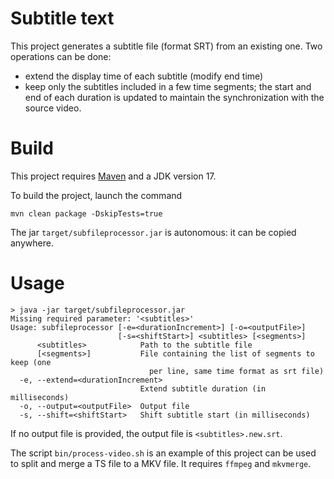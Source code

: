 # Subtitle text

This project generates a subtitle file (format SRT) from an existing one. Two operations can be done:
- extend the display time of each subtitle (modify end time)
- keep only the subtitles included in a few time segments; the start and end of each duration is
updated to maintain the synchronization with the source video.


# Build

This project requires [Maven](https://maven.apache.org/) and a JDK version 17.

To build the project, launch the command

```
mvn clean package -DskipTests=true
```

The jar `target/subfileprocessor.jar` is autonomous: it can be copied anywhere.

# Usage

```
> java -jar target/subfileprocessor.jar
Missing required parameter: '<subtitles>'
Usage: subfileprocessor [-e=<durationIncrement>] [-o=<outputFile>]
                        [-s=<shiftStart>] <subtitles> [<segments>]
      <subtitles>            Path to the subtitle file
      [<segments>]           File containing the list of segments to keep (one
                               per line, same time format as srt file)
  -e, --extend=<durationIncrement>
                             Extend subtitle duration (in milliseconds)
  -o, --output=<outputFile>  Output file
  -s, --shift=<shiftStart>   Shift subtitle start (in milliseconds)
```

If no output file is provided, the output file is `<subtitles>.new.srt`.

The script `bin/process-video.sh` is an example of this project can be used to split
and merge a TS file to a MKV file. It requires `ffmpeg` and `mkvmerge`.